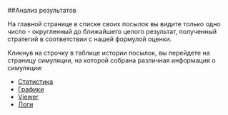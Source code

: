 ##Анализ результатов

На главной странице в списке своих посылок вы видите только одно число - округленный до ближайшего целого результат, полученный стратегий в соответствии с нашей формулой оценки.

Кликнув на строчку в таблице истории посылок, вы перейдете на страницу симуляции, на которой собрана различная информация о симуляции:

* [Статистика](stats.md)
* [Графики](charts.md)
* [Viewer](viewer.md)
* [Логи](logs.md)
